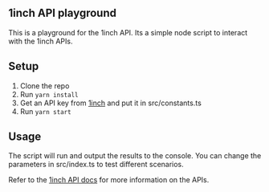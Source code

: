 ## 1inch API playground

This is a playground for the 1inch API. Its a simple node script to interact with the 1inch APIs.

## Setup

1. Clone the repo
2. Run `yarn install`
3. Get an API key from [1inch](https://portal.1inch.dev/) and put it in src/constants.ts
4. Run `yarn start`

## Usage

The script will run and output the results to the console. You can change the parameters in src/index.ts to test different scenarios.

Refer to the [1inch API docs](https://portal.1inch.dev/documentation/authentication) for more information on the APIs.
